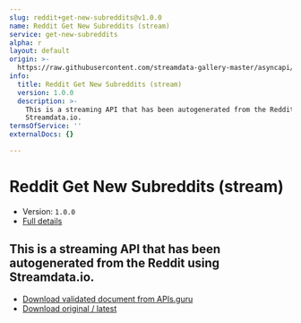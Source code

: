 ```yaml
---
slug: reddit+get-new-subreddits@v1.0.0
name: Reddit Get New Subreddits (stream)
service: get-new-subreddits
alpha: r
layout: default
origin: >-
  https://raw.githubusercontent.com/streamdata-gallery-master/asyncapi/master/_listings/reddit/reddit-get-new-subreddits-stream-async.md
info:
  title: Reddit Get New Subreddits (stream)
  version: 1.0.0
  description: >-
    This is a streaming API that has been autogenerated from the Reddit using
    Streamdata.io.
termsOfService: ''
externalDocs: {}

---
```

# Reddit Get New Subreddits (stream)

* Version: `1.0.0`
* [Full details](../html/reddit+get-new-subreddits@v1.0.0.html)



## This is a streaming API that has been autogenerated from the Reddit using Streamdata.io.



* [Download validated document from APIs.guru](https://raw.githubusercontent.com/APIs-guru/asyncapi-directory/master/docs/APIs/reddit%2Bget-new-subreddits%40v1.0.0.yaml)
* [Download original / latest](https://raw.githubusercontent.com/streamdata-gallery-master/asyncapi/master/_listings/reddit/reddit-get-new-subreddits-stream-async.md)

<script type="application/ld+json">
{
  "@context": "http://schema.org/",
  "@type": "WebAPI",
  "description": "This is a streaming API that has been autogenerated from the Reddit using Streamdata.io.",
  "documentation": "",

  "name": "Reddit Get New Subreddits (stream)"
}
</script>

